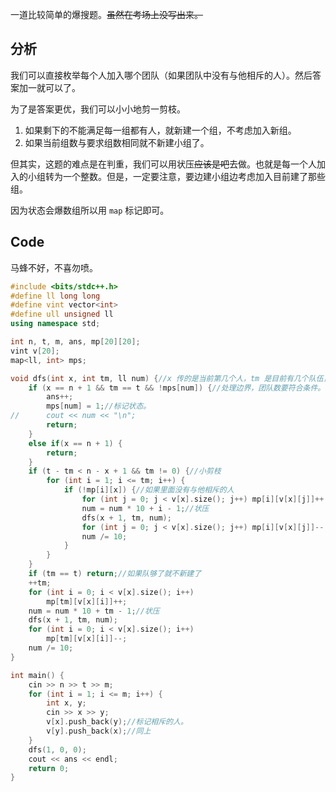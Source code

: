 一道比较简单的爆搜题。~~虽然在考场上没写出来。~~
## 分析
我们可以直接枚举每个人加入哪个团队（如果团队中没有与他相斥的人）。然后答案加一就可以了。

为了是答案更优，我们可以小小地剪一剪枝。

1. 如果剩下的不能满足每一组都有人，就新建一个组，不考虑加入新组。
1. 如果当前组数与要求组数相同就不新建小组了。

但其实，这题的难点是在判重，我们可以用状压~~应该是吧~~去做。也就是每一个人加入的小组转为一个整数。但是，一定要注意，要边建小组边考虑加入目前建了那些组。

因为状态会爆数组所以用 ```map``` 标记即可。



## Code
马蜂不好，不喜勿喷。
```cpp
#include <bits/stdc++.h>
#define ll long long
#define vint vector<int>
#define ull unsigned ll
using namespace std;

int n, t, m, ans, mp[20][20];
vint v[20];
map<ll, int> mps;

void dfs(int x, int tm, ll num) {//x 传的是当前第几个人，tm 是目前有几个队伍，因为与队伍号无关，所以有多少组建多少组，num 是状态。
	if (x == n + 1 && tm == t && !mps[num]) {//处理边界，团队数要符合条件。
		ans++;
		mps[num] = 1;//标记状态。
//		cout << num << "\n";
		return;
	}
	else if(x == n + 1) {
		return;
	}
	if (t - tm < n - x + 1 && tm != 0) {//小剪枝
		for (int i = 1; i <= tm; i++) {
			if (!mp[i][x]) {//如果里面没有与他相斥的人
				for (int j = 0; j < v[x].size(); j++) mp[i][v[x][j]]++;//标记其他人不能进。注意：一定是++，不能是等于一，否则，可能其他标记了同样的人后面删除标记，就可能会使相斥的人在一个组。
				num = num * 10 + i - 1;//状压
				dfs(x + 1, tm, num);
				for (int j = 0; j < v[x].size(); j++) mp[i][v[x][j]]--;//删除标记。
				num /= 10;
			}
		}
	}
	if (tm == t) return;//如果队够了就不新建了
	++tm;
	for (int i = 0; i < v[x].size(); i++)
		mp[tm][v[x][i]]++;
	num = num * 10 + tm - 1;//状压
	dfs(x + 1, tm, num);
	for (int i = 0; i < v[x].size(); i++)
		mp[tm][v[x][i]]--;
	num /= 10;
}

int main() {
	cin >> n >> t >> m;
	for (int i = 1; i <= m; i++) {
		int x, y;
		cin >> x >> y;
		v[x].push_back(y);//标记相斥的人。
		v[y].push_back(x);//同上
	}
	dfs(1, 0, 0);
	cout << ans << endl;
	return 0;
}
```
